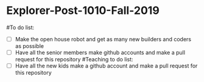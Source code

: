 # Explorer-Post-1010-Fall-2019
#To do list:
- [ ] Make the open house robot and get as many new builders and coders as possible
- [ ] Have all the senior members make github accounts and make a pull request for this repository
#Teaching to do list:
- [ ] Have all the new kids make a github account and make a pull request for this repository
